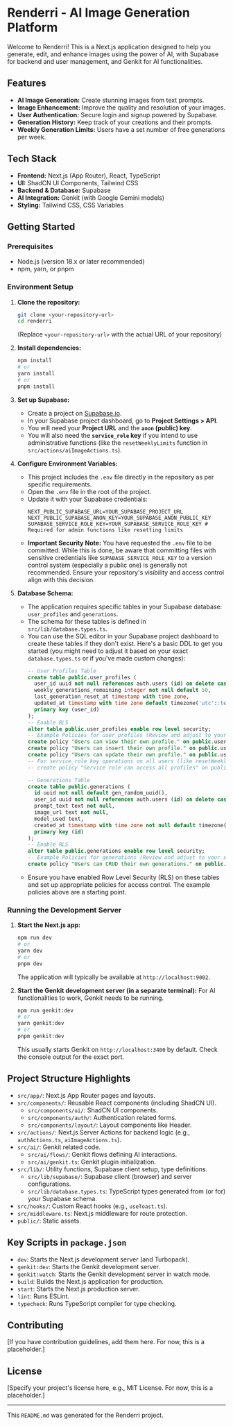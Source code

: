 # Renderri - AI Image Generation Platform

Welcome to Renderri! This is a Next.js application designed to help you generate, edit, and enhance images using the power of AI, with Supabase for backend and user management, and Genkit for AI functionalities.

## Features

*   **AI Image Generation:** Create stunning images from text prompts.
*   **Image Enhancement:** Improve the quality and resolution of your images.
*   **User Authentication:** Secure login and signup powered by Supabase.
*   **Generation History:** Keep track of your creations and their prompts.
*   **Weekly Generation Limits:** Users have a set number of free generations per week.

## Tech Stack

*   **Frontend:** Next.js (App Router), React, TypeScript
*   **UI:** ShadCN UI Components, Tailwind CSS
*   **Backend & Database:** Supabase
*   **AI Integration:** Genkit (with Google Gemini models)
*   **Styling:** Tailwind CSS, CSS Variables

## Getting Started

### Prerequisites

*   Node.js (version 18.x or later recommended)
*   npm, yarn, or pnpm

### Environment Setup

1.  **Clone the repository:**
    ```bash
    git clone <your-repository-url>
    cd renderri 
    ```
    (Replace `<your-repository-url>` with the actual URL of your repository)

2.  **Install dependencies:**
    ```bash
    npm install
    # or
    yarn install
    # or
    pnpm install
    ```

3.  **Set up Supabase:**
    *   Create a project on [Supabase.io](https://supabase.io).
    *   In your Supabase project dashboard, go to **Project Settings > API**.
    *   You will need your **Project URL** and the **`anon` (public) key**.
    *   You will also need the **`service_role` key** if you intend to use administrative functions (like the `resetWeeklyLimits` function in `src/actions/aiImageActions.ts`).

4.  **Configure Environment Variables:**
    *   This project includes the `.env` file directly in the repository as per specific requirements.
    *   Open the `.env` file in the root of the project.
    *   Update it with your Supabase credentials:
        ```env
        NEXT_PUBLIC_SUPABASE_URL=YOUR_SUPABASE_PROJECT_URL
        NEXT_PUBLIC_SUPABASE_ANON_KEY=YOUR_SUPABASE_ANON_PUBLIC_KEY
        SUPABASE_SERVICE_ROLE_KEY=YOUR_SUPABASE_SERVICE_ROLE_KEY # Required for admin functions like resetting limits
        ```
    *   **Important Security Note:** You have requested the `.env` file to be committed. While this is done, be aware that committing files with sensitive credentials like `SUPABASE_SERVICE_ROLE_KEY` to a version control system (especially a public one) is generally not recommended. Ensure your repository's visibility and access control align with this decision.

5.  **Database Schema:**
    *   The application requires specific tables in your Supabase database: `user_profiles` and `generations`.
    *   The schema for these tables is defined in `src/lib/database.types.ts`.
    *   You can use the SQL editor in your Supabase project dashboard to create these tables if they don't exist. Here's a basic DDL to get you started (you might need to adjust it based on your exact `database.types.ts` or if you've made custom changes):
        ```sql
        -- User Profiles Table
        create table public.user_profiles (
          user_id uuid not null references auth.users (id) on delete cascade,
          weekly_generations_remaining integer not null default 50,
          last_generation_reset_at timestamp with time zone,
          updated_at timestamp with time zone default timezone('utc'::text, now()),
          primary key (user_id)
        );
        -- Enable RLS
        alter table public.user_profiles enable row level security;
        -- Example Policies for user_profiles (Review and adjust to your security needs)
        create policy "Users can view their own profile." on public.user_profiles for select using (auth.uid() = user_id);
        create policy "Users can insert their own profile." on public.user_profiles for insert with check (auth.uid() = user_id);
        create policy "Users can update their own profile." on public.user_profiles for update using (auth.uid() = user_id);
        -- For service_role key operations on all users (like resetWeeklyLimits):
        -- create policy "Service role can access all profiles" on public.user_profiles for all using (true); -- Or be more specific.

        -- Generations Table
        create table public.generations (
          id uuid not null default gen_random_uuid(),
          user_id uuid not null references auth.users (id) on delete cascade,
          prompt_text text not null,
          image_url text not null, 
          model_used text,
          created_at timestamp with time zone not null default timezone('utc'::text, now()),
          primary key (id)
        );
        -- Enable RLS
        alter table public.generations enable row level security;
        -- Example Policies for generations (Review and adjust to your security needs)
        create policy "Users can CRUD their own generations." on public.generations for all using (auth.uid() = user_id);
        ```
    *   Ensure you have enabled Row Level Security (RLS) on these tables and set up appropriate policies for access control. The example policies above are a starting point.

### Running the Development Server

1.  **Start the Next.js app:**
    ```bash
    npm run dev
    # or
    yarn dev
    # or
    pnpm dev
    ```
    The application will typically be available at `http://localhost:9002`.

2.  **Start the Genkit development server (in a separate terminal):**
    For AI functionalities to work, Genkit needs to be running.
    ```bash
    npm run genkit:dev
    # or
    yarn genkit:dev
    # or
    pnpm genkit:dev
    ```
    This usually starts Genkit on `http://localhost:3400` by default. Check the console output for the exact port.

## Project Structure Highlights

*   `src/app/`: Next.js App Router pages and layouts.
*   `src/components/`: Reusable React components (including ShadCN UI).
    *   `src/components/ui/`: ShadCN UI components.
    *   `src/components/auth/`: Authentication related forms.
    *   `src/components/layout/`: Layout components like Header.
*   `src/actions/`: Next.js Server Actions for backend logic (e.g., `authActions.ts`, `aiImageActions.ts`).
*   `src/ai/`: Genkit related code.
    *   `src/ai/flows/`: Genkit flows defining AI interactions.
    *   `src/ai/genkit.ts`: Genkit plugin initialization.
*   `src/lib/`: Utility functions, Supabase client setup, type definitions.
    *   `src/lib/supabase/`: Supabase client (browser) and server configurations.
    *   `src/lib/database.types.ts`: TypeScript types generated from (or for) your Supabase schema.
*   `src/hooks/`: Custom React hooks (e.g., `useToast.ts`).
*   `src/middleware.ts`: Next.js middleware for route protection.
*   `public/`: Static assets.

## Key Scripts in `package.json`

*   `dev`: Starts the Next.js development server (and Turbopack).
*   `genkit:dev`: Starts the Genkit development server.
*   `genkit:watch`: Starts the Genkit development server in watch mode.
*   `build`: Builds the Next.js application for production.
*   `start`: Starts the Next.js production server.
*   `lint`: Runs ESLint.
*   `typecheck`: Runs TypeScript compiler for type checking.

## Contributing

[If you have contribution guidelines, add them here. For now, this is a placeholder.]

## License

[Specify your project's license here, e.g., MIT License. For now, this is a placeholder.]

---

This `README.md` was generated for the Renderri project.
